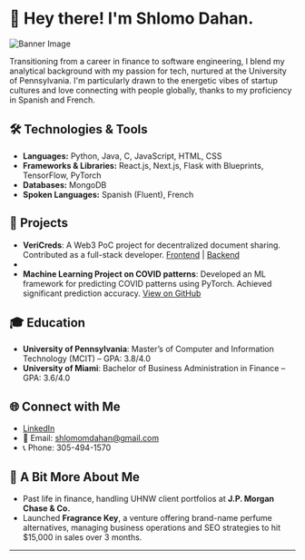 # 👋 Hey there! I'm Shlomo Dahan.

![Banner Image](https://camo.githubusercontent.com/f1c0fc76d120f760664938edd8e1818f9d407b03f8ce7d306e12094d8853b6a0/687474703a2f2f692e696d6775722e636f6d2f6337476d414a662e706e67)

Transitioning from a career in finance to software engineering, I blend my analytical background with my passion for tech, nurtured at the University of Pennsylvania. I'm particularly drawn to the energetic vibes of startup cultures and love connecting with people globally, thanks to my proficiency in Spanish and French.

## 🛠️ Technologies & Tools
- **Languages:** Python, Java, C, JavaScript, HTML, CSS
- **Frameworks & Libraries:** React.js, Next.js, Flask with Blueprints, TensorFlow, PyTorch
- **Databases:** MongoDB
- **Spoken Languages:** Spanish (Fluent), French

## 🚀 Projects
- **VeriCreds**: A Web3 PoC project for decentralized document sharing. Contributed as a full-stack developer. [Frontend]([link-to-frontend](https://github.com/VeriCreds/vericreds-webapp)) | [Backend]([link-to-backend](https://github.com/VeriCreds/vericreds-backend))
- 
- **Machine Learning Project on COVID patterns**: Developed an ML framework for predicting COVID patterns using PyTorch. Achieved significant prediction accuracy. [View on GitHub]([Project-Link](https://github.com/shlomomdahan/machine-learning))

## 🎓 Education
- **University of Pennsylvania**: Master’s of Computer and Information Technology (MCIT) – GPA: 3.8/4.0
- **University of Miami**: Bachelor of Business Administration in Finance – GPA: 3.6/4.0

## 🌐 Connect with Me
- [LinkedIn](http://linkedin.com/in/shlomomoshedahan/)
- 📧 Email: shlomomdahan@gmail.com
- 📞 Phone: 305-494-1570

## 🧠 A Bit More About Me
- Past life in finance, handling UHNW client portfolios at **J.P. Morgan Chase & Co.**
- Launched **Fragrance Key**, a venture offering brand-name perfume alternatives, managing business operations and SEO strategies to hit $15,000 in sales over 3 months.

---



